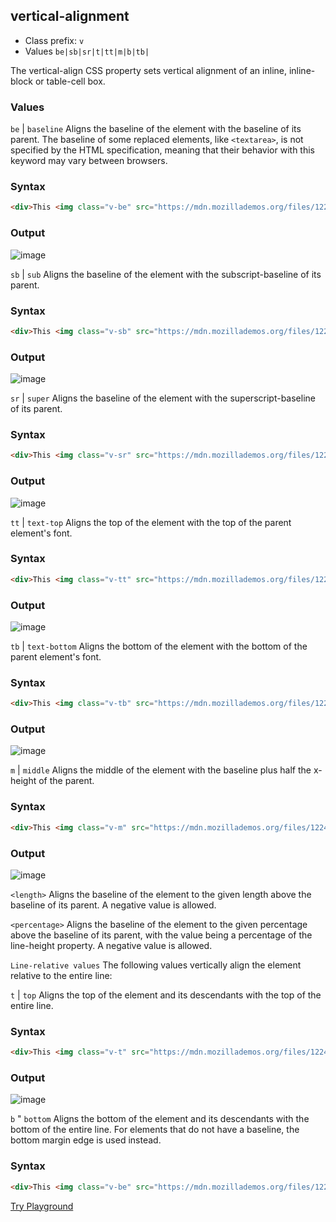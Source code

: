 ## vertical-alignment
- Class prefix: `v`
- Values `be|sb|sr|t|tt|m|b|tb|`

The vertical-align CSS property sets vertical alignment of an inline, inline-block or table-cell box.

### Values
`be` | `baseline`
Aligns the baseline of the element with the baseline of its parent. The baseline of some replaced elements, like `<textarea>`, is not specified by the HTML specification, meaning that their behavior with this keyword may vary between browsers.
### Syntax
```html
<div>This <img class="v-be" src="https://mdn.mozillademos.org/files/12245/frame_image.svg" alt="link" width="32" height="32" /> is my alignment</div>
```
### Output
![image](/assets/images/vert-al/v-be.png)

`sb` | `sub`
Aligns the baseline of the element with the subscript-baseline of its parent.
### Syntax
```html
<div>This <img class="v-sb" src="https://mdn.mozillademos.org/files/12245/frame_image.svg" alt="link" width="32" height="32" /> is my alignment</div>
```
### Output
![image](/assets/images/vert-al/v-sb.png)

`sr` | `super`
Aligns the baseline of the element with the superscript-baseline of its parent.
### Syntax
```html
<div>This <img class="v-sr" src="https://mdn.mozillademos.org/files/12245/frame_image.svg" alt="link" width="32" height="32" /> is my alignment</div>
```
### Output
![image](/assets/images/vert-al/v-sr.png)

`tt` | `text-top`
Aligns the top of the element with the top of the parent element's font.
### Syntax
```html
<div>This <img class="v-tt" src="https://mdn.mozillademos.org/files/12245/frame_image.svg" alt="link" width="32" height="32" /> is my alignment</div>
```
### Output
![image](/assets/images/vert-al/v-tt.png)

`tb` | `text-bottom`
Aligns the bottom of the element with the bottom of the parent element's font.
### Syntax
```html
<div>This <img class="v-tb" src="https://mdn.mozillademos.org/files/12245/frame_image.svg" alt="link" width="32" height="32" /> is my alignment</div>
```
### Output
![image](/assets/images/vert-al/v-tb.png)

`m` | `middle`
Aligns the middle of the element with the baseline plus half the x-height of the parent.
### Syntax
```html
<div>This <img class="v-m" src="https://mdn.mozillademos.org/files/12245/frame_image.svg" alt="link" width="32" height="32" /> is my alignment</div>
```
### Output
![image](/assets/images/vert-al/v-m.png)

`<length>`
Aligns the baseline of the element to the given length above the baseline of its parent. A negative value is allowed.

`<percentage>`
Aligns the baseline of the element to the given percentage above the baseline of its parent, with the value being a percentage of the line-height property. A negative value is allowed.

`Line-relative values`
The following values vertically align the element relative to the entire line:

`t` | `top`
Aligns the top of the element and its descendants with the top of the entire line.
### Syntax
```html
<div>This <img class="v-t" src="https://mdn.mozillademos.org/files/12245/frame_image.svg" alt="link" width="32" height="32" /> is my alignment</div>
```
### Output
![image](/assets/images/vert-al/v-t.png)

`b` " `bottom`
Aligns the bottom of the element and its descendants with the bottom of the entire line.
For elements that do not have a baseline, the bottom margin edge is used instead.
### Syntax
```html
<div>This <img class="v-be" src="https://mdn.mozillademos.org/files/12245/frame_image.svg" alt="link" width="32" height="32" /> is my alignment</div>
```
[Try Playground](../../../demo)

